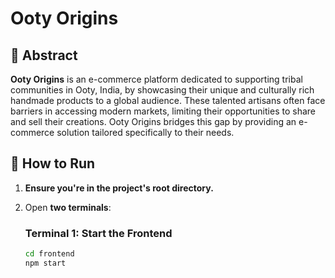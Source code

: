 # Ooty Origins

## 🌟 Abstract
**Ooty Origins** is an e-commerce platform dedicated to supporting tribal communities in Ooty, India, by showcasing their unique and culturally rich handmade products to a global audience. These talented artisans often face barriers in accessing modern markets, limiting their opportunities to share and sell their creations. Ooty Origins bridges this gap by providing an e-commerce solution tailored specifically to their needs.

## 🚀 How to Run

1. **Ensure you're in the project's root directory.**
2. Open **two terminals**:
   
   ### Terminal 1: Start the Frontend
   ```bash
   cd frontend
   npm start
